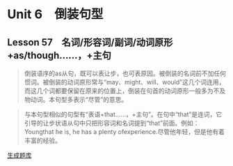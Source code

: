 ﻿ # Unit 6　倒装句型
 ## Lesson 57　名词/形容词/副词/动词原形+as/though……，+主句
 
> 倒装语序的as从句，既可以表让步，也可表原因。被倒装的名词前不加任何惯词。被倒装的动词原形常与“may、might、will、would”这几个词连用，而这几个词都要保留在原来的位置上，倒装在句首的动词原形一般多为不及物动词。本句型多表示“尽管”的意思。

> 与本句型相似的句型有“表语+that……，+主句”。在句中“that”是连词，它引导的让步状语从句中只把形容词和名词提到“that”前面。例如：Youngthat he is, he has a plenty ofexperience.尽管他年轻，但是他有着丰富的经验。


 [生成题库](./sentence/f057.json)
